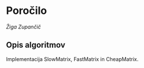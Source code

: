 # Poročilo

*Žiga Zupančič*


## Opis algoritmov
Implementacija SlowMatrix, FastMatrix in CheapMatrix.

